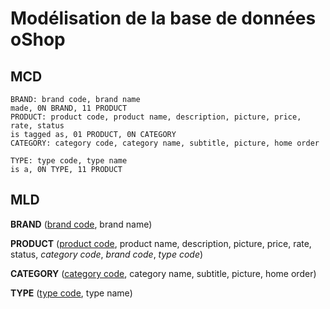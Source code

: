 # Modélisation de la base de données oShop

## MCD

```
BRAND: brand code, brand name
made, 0N BRAND, 11 PRODUCT
PRODUCT: product code, product name, description, picture, price, rate, status
is tagged as, 01 PRODUCT, 0N CATEGORY
CATEGORY: category code, category name, subtitle, picture, home order

TYPE: type code, type name
is a, 0N TYPE, 11 PRODUCT
```

## MLD

**BRAND** (<ins>brand code</ins>, brand name)

**PRODUCT** (<ins>product code</ins>, product name, description, picture, price, rate, status, _category code_, _brand code_, _type code_)

**CATEGORY** (<ins>category code</ins>, category name, subtitle, picture, home order)

**TYPE** (<ins>type code</ins>, type name)